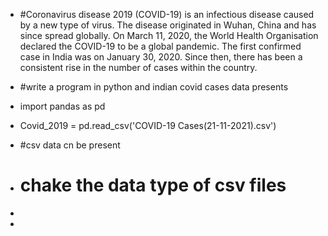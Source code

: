 - #Coronavirus disease 2019 (COVID-19) is an infectious disease caused by a new type of virus. The disease originated in Wuhan, China and has since spread globally. On March 11, 2020, the World Health Organisation declared the COVID-19 to be a global pandemic. The first confirmed case in India was on January 30, 2020. Since then, there has been a consistent rise in the number of cases within the country.


- #write a program in python and indian covid cases data presents 
- import pandas as pd 
- Covid_2019 = pd.read_csv('COVID-19 Cases(21-11-2021).csv')
- #csv data cn be present
- # chake the data type of csv files
- 
- 
